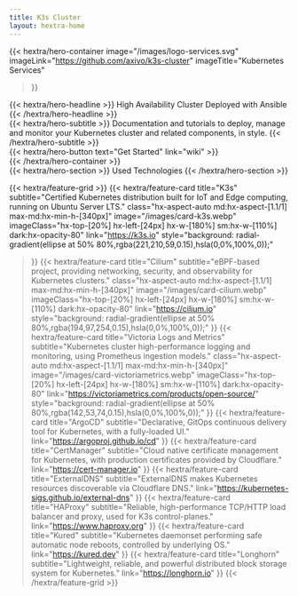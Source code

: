 ```yaml
---
title: K3s Cluster
layout: hextra-home
---
```


{{< hextra/hero-container
  image="/images/logo-services.svg"
  imageLink="https://github.com/axivo/k3s-cluster"
  imageTitle="Kubernetes Services"
>}}
<div class="hx-mt-6 hx-mb-6">
{{< hextra/hero-headline >}}
  High Availability Cluster Deployed with Ansible
{{< /hextra/hero-headline >}}
</div>

<div class="hx-mt-6 hx-mb-6">
{{< hextra/hero-subtitle >}}
  Documentation and tutorials to deploy, manage and monitor your
  Kubernetes cluster and related components, in style.
{{< /hextra/hero-subtitle >}}
</div>

<div class="hx-mt-6 hx-mb-6">
{{< hextra/hero-button text="Get Started" link="wiki" >}}
</div>
{{< /hextra/hero-container >}}

<div class="hx-mt-6 hx-mb-6">
{{< hextra/hero-section >}}
  Used Technologies
{{< /hextra/hero-section >}}
</div>

{{< hextra/feature-grid >}}
  {{< hextra/feature-card
    title="K3s"
    subtitle="Certified Kubernetes distribution built for IoT and Edge computing, running on Ubuntu Server LTS."
    class="hx-aspect-auto md:hx-aspect-[1.1/1] max-md:hx-min-h-[340px]"
    image="/images/card-k3s.webp"
    imageClass="hx-top-[20%] hx-left-[24px] hx-w-[180%] sm:hx-w-[110%] dark:hx-opacity-80"
    link="https://k3s.io"
    style="background: radial-gradient(ellipse at 50% 80%,rgba(221,210,59,0.15),hsla(0,0%,100%,0));"
  >}}
  {{< hextra/feature-card
    title="Cilium"
    subtitle="eBPF-based project, providing networking, security, and observability for Kubernetes clusters."
    class="hx-aspect-auto md:hx-aspect-[1.1/1] max-md:hx-min-h-[340px]"
    image="/images/card-cilium.webp"
    imageClass="hx-top-[20%] hx-left-[24px] hx-w-[180%] sm:hx-w-[110%] dark:hx-opacity-80"
    link="https://cilium.io"
    style="background: radial-gradient(ellipse at 50% 80%,rgba(194,97,254,0.15),hsla(0,0%,100%,0));"
  >}}
  {{< hextra/feature-card
    title="Victoria Logs and Metrics"
    subtitle="Kubernetes cluster high-performance logging and monitoring, using Prometheus ingestion models."
    class="hx-aspect-auto md:hx-aspect-[1.1/1] max-md:hx-min-h-[340px]"
    image="/images/card-victoriametrics.webp"
    imageClass="hx-top-[20%] hx-left-[24px] hx-w-[180%] sm:hx-w-[110%] dark:hx-opacity-80"
    link="https://victoriametrics.com/products/open-source/"
    style="background: radial-gradient(ellipse at 50% 80%,rgba(142,53,74,0.15),hsla(0,0%,100%,0));"
  >}}
  {{< hextra/feature-card
    title="ArgoCD"
    subtitle="Declarative, GitOps continuous delivery tool for Kubernetes, with a fully-loaded UI."
    link="https://argoproj.github.io/cd"
  >}}
  {{< hextra/feature-card
    title="CertManager"
    subtitle="Cloud native certificate management for Kubernetes, with production certificates provided by Cloudflare."
    link="https://cert-manager.io"
  >}}
  {{< hextra/feature-card
    title="ExternalDNS"
    subtitle="ExternalDNS makes Kubernetes resources discoverable via Cloudflare DNS."
    link="https://kubernetes-sigs.github.io/external-dns"
  >}}
  {{< hextra/feature-card
    title="HAProxy"
    subtitle="Reliable, high-performance TCP/HTTP load balancer and proxy, used for K3s control-planes."
    link="https://www.haproxy.org"
  >}}
  {{< hextra/feature-card
    title="Kured"
    subtitle="Kubernetes daemonset performing safe automatic node reboots, controlled by underlying OS."
    link="https://kured.dev"
  >}}
  {{< hextra/feature-card
    title="Longhorn"
    subtitle="Lightweight, reliable, and powerful distributed block storage system for Kubernetes."
    link="https://longhorn.io"
  >}}
{{< /hextra/feature-grid >}}
